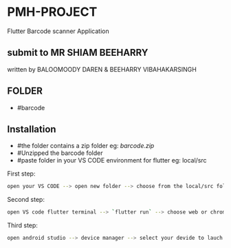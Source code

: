 # PMH-PROJECT
Flutter Barcode scanner Application 

## submit to MR SHIAM BEEHARRY
written by BALOOMOODY DAREN & BEEHARRY VIBAHAKARSINGH

## FOLDER

- #barcode





## Installation
 - #the folder contains a zip folder eg: *barcode.zip* 
 - #Unzipped the barcode folder 
- #paste folder in your VS CODE environment for flutter eg: local/src

First step:
```sh
open your VS CODE --> open new folder --> choose from the local/src folders
```

Second step:

```sh
open VS code flutter terminal --> `flutter run` --> choose web or chrome to emulate 
```

Third step:

```sh
open android studio --> device manager --> select your devide to lauch --> minimize your screen --> back to VS code to run folder
```


